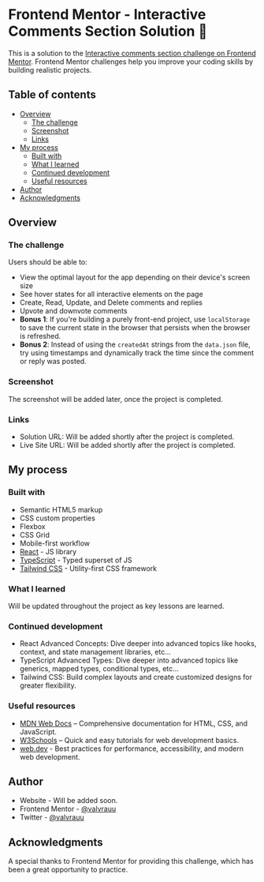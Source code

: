 # Frontend Mentor - Interactive Comments Section Solution 💬

This is a solution to the [Interactive comments section challenge on Frontend Mentor](https://www.frontendmentor.io/challenges/interactive-comments-section-iG1RugEG9). Frontend Mentor challenges help you improve your coding skills by building realistic projects.

## Table of contents

- [Overview](#overview)
  - [The challenge](#the-challenge)
  - [Screenshot](#screenshot)
  - [Links](#links)
- [My process](#my-process)
  - [Built with](#built-with)
  - [What I learned](#what-i-learned)
  - [Continued development](#continued-development)
  - [Useful resources](#useful-resources)
- [Author](#author)
- [Acknowledgments](#acknowledgments)

## Overview

### The challenge

Users should be able to:

- View the optimal layout for the app depending on their device's screen size
- See hover states for all interactive elements on the page
- Create, Read, Update, and Delete comments and replies
- Upvote and downvote comments
- **Bonus 1**: If you're building a purely front-end project, use `localStorage` to save the current state in the browser that persists when the browser is refreshed.
- **Bonus 2**: Instead of using the `createdAt` strings from the `data.json` file, try using timestamps and dynamically track the time since the comment or reply was posted.

### Screenshot

The screenshot will be added later, once the project is completed.

### Links

- Solution URL: Will be added shortly after the project is completed.
- Live Site URL: Will be added shortly after the project is completed.

## My process

### Built with

- Semantic HTML5 markup
- CSS custom properties
- Flexbox
- CSS Grid
- Mobile-first workflow
- [React](https://reactjs.org/) - JS library
- [TypeScript](https://www.typescriptlang.org/) - Typed superset of JS
- [Tailwind CSS](https://tailwindcss.com/) - Utility-first CSS framework

### What I learned

Will be updated throughout the project as key lessons are learned.

### Continued development

- React Advanced Concepts: Dive deeper into advanced topics like hooks, context, and state management libraries, etc...
- TypeScript Advanced Types: Dive deeper into advanced topics like generics, mapped types, conditional types, etc...
- Tailwind CSS: Build complex layouts and create customized designs for greater flexibility.

### Useful resources

- [MDN Web Docs](https://developer.mozilla.org/) – Comprehensive documentation for HTML, CSS, and JavaScript.
- [W3Schools](https://www.w3schools.com/) – Quick and easy tutorials for web development basics.
- [web.dev](https://web.dev/) - Best practices for performance, accessibility, and modern web development.

## Author

- Website - Will be added soon.
- Frontend Mentor - [@valvrauu](https://www.frontendmentor.io/profile/valvrauu)
- Twitter - [@valvrauu](https://x.com/valvrauu)

## Acknowledgments

A special thanks to Frontend Mentor for providing this challenge, which has been a great opportunity to practice.

